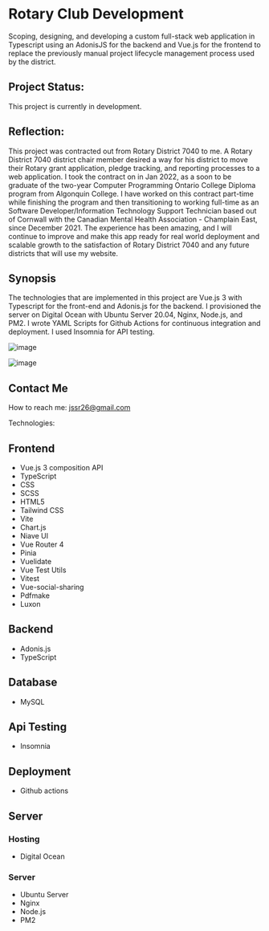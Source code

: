 # Rotary Club Development 
Scoping, designing, and developing a custom full-stack web application in Typescript using an AdonisJS for the backend and Vue.js for the frontend to replace the previously manual project lifecycle management process used by the district. 
## Project Status:
This project is currently in development.  
## Reflection: 
This project was contracted out from Rotary District 7040 to me. A Rotary District 7040 district chair member desired a way for his district to move their Rotary grant application, pledge tracking, and reporting processes to a web application. I took the contract on in Jan 2022, as a soon to be graduate of the two-year Computer Programming Ontario College Diploma program from Algonquin College. I have worked on this contract part-time while finishing the program and then transitioning to working full-time as an Software Developer/Information Technology Support Technician based out of Cornwall with the Canadian Mental Health Association - Champlain East,
since December 2021. The experience has been amazing, and I will continue to improve and make this app ready for real world deployment and scalable growth to the satisfaction of Rotary District 7040 and any future districts that will use my website.

## Synopsis
The technologies that are implemented in this project are Vue.js 3 with Typescript for the front-end and Adonis.js for the backend. I provisioned the server on Digital Ocean with Ubuntu Server 20.04, Nginx, Node.js, and PM2. I wrote YAML Scripts for Github Actions for continuous integration and deployment. I used Insomnia for API testing.

![image](https://user-images.githubusercontent.com/55252053/193883293-1a0bd246-00e5-47d6-b78c-f0e2d05f92f7.png)

![image](https://user-images.githubusercontent.com/55252053/193884577-8a1b71a2-cb44-46c3-bef3-1438208fc9cb.png)

## Contact Me
How to reach me: jssr26@gmail.com

Technologies:

## Frontend
- Vue.js 3 composition API
- TypeScript
- CSS
- SCSS
- HTML5
- Tailwind CSS
- Vite
- Chart.js
- Niave UI
- Vue Router 4
- Pinia
- Vuelidate
- Vue Test Utils
- Vitest
- Vue-social-sharing
- Pdfmake
- Luxon

 
## Backend
- Adonis.js
- TypeScript

## Database
- MySQL

## Api Testing
- Insomnia

## Deployment
- Github actions

## Server

### Hosting
- Digital Ocean

### Server
- Ubuntu Server 
- Nginx
- Node.js
- PM2
